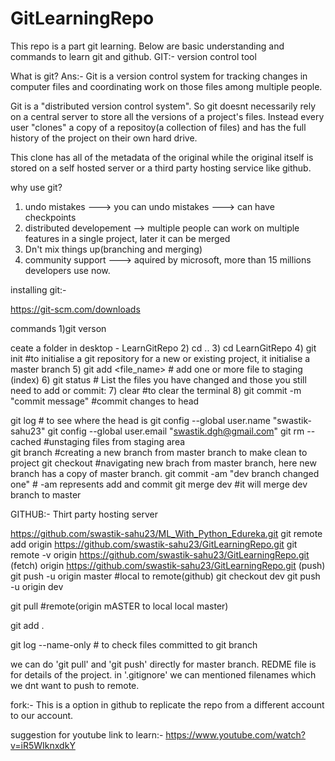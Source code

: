 # GitLearningRepo
This repo is a part git learning.
Below are basic understanding and commands to learn git and github.
GIT:- version control tool

What is git?
Ans:- Git is a version control system for tracking changes in computer files and coordinating work on those files among multiple people.

Git is a "distributed version control system". So git doesnt necessarily rely on a central server to store all the versions of a project's files. Instead every user "clones" a copy of a repositoy(a collection of files) and has the full history of the project on their own hard drive. 

This clone has all of the metadata of the original while the original itself is stored on a self hosted server or a third party hosting service like github.

why use git?

1) undo mistakes ---> you can undo mistakes ---> can have checkpoints 
2) distributed developement --> multiple people can work on multiple features in a single project, later it can be merged
3) Dn't mix things up(branching and merging)
4) community support ---> aquired by microsoft, more than 15 millions developers use now.

installing git:-

https://git-scm.com/downloads

commands
1)git verson

ceate a folder in desktop - LearnGitRepo
2) cd ..
3) cd LearnGitRepo
4) git init #to initialise a git repository for a new or existing project, it initialise a master branch
5) git add <file_name> # add one or more file to staging (index) 
6) git status # List the files you have changed and those you still need to add or commit:
7) clear #to clear the terminal
8) git commit -m "commit message" #commit changes to head

git log # to see where the head is
git config --global user.name "swastik-sahu23"
git config --global user.email "swastik.dgh@gmail.com"
git rm --cached <filename> #unstaging files from staging area   
git branch <branchname> #creating a new branch from master branch to make clean to project
git checkout <branchname> #navigating new brach from master branch, here new branch has a copy of master branch.
git commit -am "dev branch changed one" # -am represents add and commit 
git merge dev #it will merge dev branch to master



GITHUB:- Thirt party hosting server

https://github.com/swastik-sahu23/ML_With_Python_Edureka.git
git remote add origin https://github.com/swastik-sahu23/GitLearningRepo.git
git remote -v
   origin  https://github.com/swastik-sahu23/GitLearningRepo.git (fetch)
   origin  https://github.com/swastik-sahu23/GitLearningRepo.git (push)
git push -u origin master #local to remote(github)
git checkout dev
git push -u origin dev

git pull #remote(origin mASTER to local local master)

git add .

git log --name-only # to check files committed to git branch

we can do 'git pull' and 'git push' directly for master branch. REDME file is for details of the project. in '.gitignore' we can mentioned filenames which we dnt want to push to remote.

fork:- This is a option in github to replicate the repo from a different account to our account.

suggestion for youtube link to learn:- https://www.youtube.com/watch?v=iR5WIknxdkY
